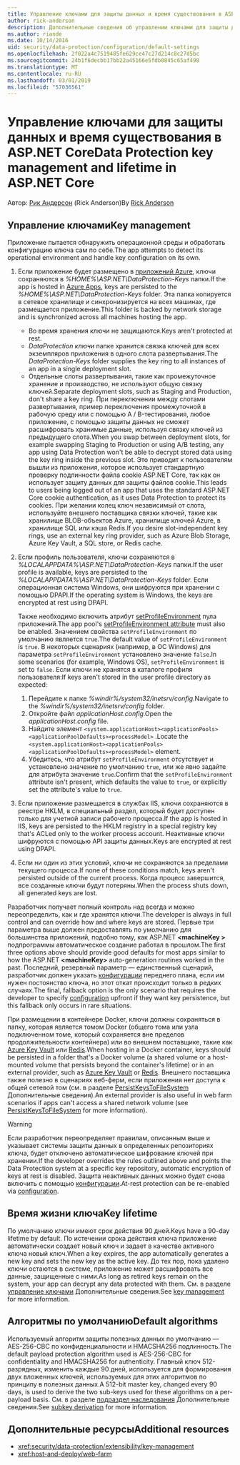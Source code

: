 ```yaml
---
title: Управление ключами для защиты данных и время существования в ASP.NET Core
author: rick-anderson
description: Дополнительные сведения об управлении ключами для защиты данных и время существования в ASP.NET Core.
ms.author: riande
ms.date: 10/14/2016
uid: security/data-protection/configuration/default-settings
ms.openlocfilehash: 2f022a4c7519485fe629ce47c27d214c8c27d5bc
ms.sourcegitcommit: 24b1f6decbb17bb22a45166e5fdb0845c65af498
ms.translationtype: MT
ms.contentlocale: ru-RU
ms.lasthandoff: 03/01/2019
ms.locfileid: "57036561"
---
```

# <a name="data-protection-key-management-and-lifetime-in-aspnet-core"></a><span data-ttu-id="e6bbf-103">Управление ключами для защиты данных и время существования в ASP.NET Core</span><span class="sxs-lookup"><span data-stu-id="e6bbf-103">Data Protection key management and lifetime in ASP.NET Core</span></span>

<span data-ttu-id="e6bbf-104">Автор: [Рик Андерсон](https://twitter.com/RickAndMSFT) (Rick Anderson)</span><span class="sxs-lookup"><span data-stu-id="e6bbf-104">By [Rick Anderson](https://twitter.com/RickAndMSFT)</span></span>

## <a name="key-management"></a><span data-ttu-id="e6bbf-105">Управление ключами</span><span class="sxs-lookup"><span data-stu-id="e6bbf-105">Key management</span></span>

<span data-ttu-id="e6bbf-106">Приложение пытается обнаружить операционной среды и обработать конфигурацию ключа сам по себе.</span><span class="sxs-lookup"><span data-stu-id="e6bbf-106">The app attempts to detect its operational environment and handle key configuration on its own.</span></span>

1. <span data-ttu-id="e6bbf-107">Если приложение будет размещено в [приложений Azure](https://azure.microsoft.com/services/app-service/), ключи сохраняются в *%HOME%\ASP.NET\DataProtection-Keys* папки.</span><span class="sxs-lookup"><span data-stu-id="e6bbf-107">If the app is hosted in [Azure Apps](https://azure.microsoft.com/services/app-service/), keys are persisted to the *%HOME%\ASP.NET\DataProtection-Keys* folder.</span></span> <span data-ttu-id="e6bbf-108">Эта папка копируется в сетевое хранилище и синхронизируется на всех машинах, где размещается приложение.</span><span class="sxs-lookup"><span data-stu-id="e6bbf-108">This folder is backed by network storage and is synchronized across all machines hosting the app.</span></span>
   * <span data-ttu-id="e6bbf-109">Во время хранения ключи не защищаются.</span><span class="sxs-lookup"><span data-stu-id="e6bbf-109">Keys aren't protected at rest.</span></span>
   * <span data-ttu-id="e6bbf-110">*DataProtection ключи* папке хранится связка ключей для всех экземпляров приложения в одного слота развертывания.</span><span class="sxs-lookup"><span data-stu-id="e6bbf-110">The *DataProtection-Keys* folder supplies the key ring to all instances of an app in a single deployment slot.</span></span>
   * <span data-ttu-id="e6bbf-111">Отдельные слоты развертывания, такие как промежуточное хранение и производство, не используют общую связку ключей.</span><span class="sxs-lookup"><span data-stu-id="e6bbf-111">Separate deployment slots, such as Staging and Production, don't share a key ring.</span></span> <span data-ttu-id="e6bbf-112">При переключении между слотами развертывания, пример переключения промежуточной в рабочую среду или с помощью A / B-тестирования, любое приложение, с помощью защиты данных не сможет расшифровать хранимые данные, используя связку ключей из предыдущего слота.</span><span class="sxs-lookup"><span data-stu-id="e6bbf-112">When you swap between deployment slots, for example swapping Staging to Production or using A/B testing, any app using Data Protection won't be able to decrypt stored data using the key ring inside the previous slot.</span></span> <span data-ttu-id="e6bbf-113">Это приводит к пользователям вышли из приложения, которое использует стандартную проверку подлинности файла cookie ASP.NET Core, так как он использует защиту данных для защиты файлов cookie.</span><span class="sxs-lookup"><span data-stu-id="e6bbf-113">This leads to users being logged out of an app that uses the standard ASP.NET Core cookie authentication, as it uses Data Protection to protect its cookies.</span></span> <span data-ttu-id="e6bbf-114">При желании колец ключ независимый от слота, используйте внешнего поставщика связки ключей, такие как хранилище BLOB-объектов Azure, хранилище ключей Azure, в хранилище SQL или кэша Redis.</span><span class="sxs-lookup"><span data-stu-id="e6bbf-114">If you desire slot-independent key rings, use an external key ring provider, such as Azure Blob Storage, Azure Key Vault, a SQL store, or Redis cache.</span></span>

1. <span data-ttu-id="e6bbf-115">Если профиль пользователя, ключи сохраняются в *%LOCALAPPDATA%\ASP.NET\DataProtection-Keys* папки.</span><span class="sxs-lookup"><span data-stu-id="e6bbf-115">If the user profile is available, keys are persisted to the *%LOCALAPPDATA%\ASP.NET\DataProtection-Keys* folder.</span></span> <span data-ttu-id="e6bbf-116">Если операционная система Windows, они шифруются при хранении с помощью DPAPI.</span><span class="sxs-lookup"><span data-stu-id="e6bbf-116">If the operating system is Windows, the keys are encrypted at rest using DPAPI.</span></span>

   <span data-ttu-id="e6bbf-117">Также необходимо включить атрибут [setProfileEnvironment](/iis/configuration/system.applicationhost/applicationpools/add/processmodel#configuration) пула приложений.</span><span class="sxs-lookup"><span data-stu-id="e6bbf-117">The app pool's [setProfileEnvironment attribute](/iis/configuration/system.applicationhost/applicationpools/add/processmodel#configuration) must also be enabled.</span></span> <span data-ttu-id="e6bbf-118">Значением свойства `setProfileEnvironment` по умолчанию является `true`.</span><span class="sxs-lookup"><span data-stu-id="e6bbf-118">The default value of `setProfileEnvironment` is `true`.</span></span> <span data-ttu-id="e6bbf-119">В некоторых сценариях (например, в ОС Windows) для параметра `setProfileEnvironment` установлено значение `false`.</span><span class="sxs-lookup"><span data-stu-id="e6bbf-119">In some scenarios (for example, Windows OS), `setProfileEnvironment` is set to `false`.</span></span> <span data-ttu-id="e6bbf-120">Если ключи не хранятся в каталоге профиля пользователя:</span><span class="sxs-lookup"><span data-stu-id="e6bbf-120">If keys aren't stored in the user profile directory as expected:</span></span>

   1. <span data-ttu-id="e6bbf-121">Перейдите к папке *%windir%/system32/inetsrv/config*.</span><span class="sxs-lookup"><span data-stu-id="e6bbf-121">Navigate to the *%windir%/system32/inetsrv/config* folder.</span></span>
   1. <span data-ttu-id="e6bbf-122">Откройте файл *applicationHost.config*.</span><span class="sxs-lookup"><span data-stu-id="e6bbf-122">Open the *applicationHost.config* file.</span></span>
   1. <span data-ttu-id="e6bbf-123">Найдите элемент `<system.applicationHost><applicationPools><applicationPoolDefaults><processModel>` .</span><span class="sxs-lookup"><span data-stu-id="e6bbf-123">Locate the `<system.applicationHost><applicationPools><applicationPoolDefaults><processModel>` element.</span></span>
   1. <span data-ttu-id="e6bbf-124">Убедитесь, что атрибут `setProfileEnvironment` отсутствует и установлено значение по умолчанию `true`, или же явно задайте для атрибута значение `true`.</span><span class="sxs-lookup"><span data-stu-id="e6bbf-124">Confirm that the `setProfileEnvironment` attribute isn't present, which defaults the value to `true`, or explicitly set the attribute's value to `true`.</span></span>

1. <span data-ttu-id="e6bbf-125">Если приложение размещается в службах IIS, ключи сохраняются в реестре HKLM, в специальный раздел, который будет доступен только для учетной записи рабочего процесса.</span><span class="sxs-lookup"><span data-stu-id="e6bbf-125">If the app is hosted in IIS, keys are persisted to the HKLM registry in a special registry key that's ACLed only to the worker process account.</span></span> <span data-ttu-id="e6bbf-126">Неактивные ключи шифруются с помощью API защиты данных.</span><span class="sxs-lookup"><span data-stu-id="e6bbf-126">Keys are encrypted at rest using DPAPI.</span></span>

1. <span data-ttu-id="e6bbf-127">Если ни один из этих условий, ключи не сохраняются за пределами текущего процесса.</span><span class="sxs-lookup"><span data-stu-id="e6bbf-127">If none of these conditions match, keys aren't persisted outside of the current process.</span></span> <span data-ttu-id="e6bbf-128">Когда процесс завершится, все созданные ключи будут потеряны.</span><span class="sxs-lookup"><span data-stu-id="e6bbf-128">When the process shuts down, all generated keys are lost.</span></span>

<span data-ttu-id="e6bbf-129">Разработчик получает полный контроль над всегда и можно переопределить, как и где хранятся ключи.</span><span class="sxs-lookup"><span data-stu-id="e6bbf-129">The developer is always in full control and can override how and where keys are stored.</span></span> <span data-ttu-id="e6bbf-130">Первые три параметра выше должен предоставлять по умолчанию для большинства приложений, подобно тому, как ASP.NET  **\<machineKey >** подпрограммы автоматическое создание работал в прошлом.</span><span class="sxs-lookup"><span data-stu-id="e6bbf-130">The first three options above should provide good defaults for most apps similar to how the ASP.NET **\<machineKey>** auto-generation routines worked in the past.</span></span> <span data-ttu-id="e6bbf-131">Последний, резервный параметр — единственный сценарий, разработчик должен указать [конфигурации](xref:security/data-protection/configuration/overview) переднего плана, если им нужен постоянство ключа, но этот откат происходит только в редких случаях.</span><span class="sxs-lookup"><span data-stu-id="e6bbf-131">The final, fallback option is the only scenario that requires the developer to specify [configuration](xref:security/data-protection/configuration/overview) upfront if they want key persistence, but this fallback only occurs in rare situations.</span></span>

<span data-ttu-id="e6bbf-132">При размещении в контейнере Docker, ключи должны сохраняться в папку, которая является томом Docker (общего тома или узла подключенном томе, который сохраняется вне пределов продолжительности контейнера) или во внешнем поставщике, такие как [Azure Key Vault](https://azure.microsoft.com/services/key-vault/) или [Redis](https://redis.io/).</span><span class="sxs-lookup"><span data-stu-id="e6bbf-132">When hosting in a Docker container, keys should be persisted in a folder that's a Docker volume (a shared volume or a host-mounted volume that persists beyond the container's lifetime) or in an external provider, such as [Azure Key Vault](https://azure.microsoft.com/services/key-vault/) or [Redis](https://redis.io/).</span></span> <span data-ttu-id="e6bbf-133">Внешнего поставщика также полезно в сценариях веб-ферм, если приложения нет доступа к общей сетевой том (см. в разделе [PersistKeysToFileSystem](xref:security/data-protection/configuration/overview#persistkeystofilesystem) Дополнительные сведения).</span><span class="sxs-lookup"><span data-stu-id="e6bbf-133">An external provider is also useful in web farm scenarios if apps can't access a shared network volume (see [PersistKeysToFileSystem](xref:security/data-protection/configuration/overview#persistkeystofilesystem) for more information).</span></span>

> [!WARNING]
> <span data-ttu-id="e6bbf-134">Если разработчик переопределяет правилам, описанным выше и указывает системы защиты данных в определенных репозиториях ключа, будет отключено автоматическое шифрование ключей при хранении.</span><span class="sxs-lookup"><span data-stu-id="e6bbf-134">If the developer overrides the rules outlined above and points the Data Protection system at a specific key repository, automatic encryption of keys at rest is disabled.</span></span> <span data-ttu-id="e6bbf-135">Защита неактивных данных можно будет снова включить с помощью [конфигурации](xref:security/data-protection/configuration/overview).</span><span class="sxs-lookup"><span data-stu-id="e6bbf-135">At-rest protection can be re-enabled via [configuration](xref:security/data-protection/configuration/overview).</span></span>

## <a name="key-lifetime"></a><span data-ttu-id="e6bbf-136">Время жизни ключа</span><span class="sxs-lookup"><span data-stu-id="e6bbf-136">Key lifetime</span></span>

<span data-ttu-id="e6bbf-137">По умолчанию ключи имеют срок действия 90 дней.</span><span class="sxs-lookup"><span data-stu-id="e6bbf-137">Keys have a 90-day lifetime by default.</span></span> <span data-ttu-id="e6bbf-138">По истечении срока действия ключа приложение автоматически создает новый ключ и задает в качестве активного ключа новый ключ.</span><span class="sxs-lookup"><span data-stu-id="e6bbf-138">When a key expires, the app automatically generates a new key and sets the new key as the active key.</span></span> <span data-ttu-id="e6bbf-139">До тех пор, пока удалено ключи остаются в системе, приложение может расшифровать все данные, защищенные с ними.</span><span class="sxs-lookup"><span data-stu-id="e6bbf-139">As long as retired keys remain on the system, your app can decrypt any data protected with them.</span></span> <span data-ttu-id="e6bbf-140">См. в разделе [управление ключами](xref:security/data-protection/implementation/key-management#key-expiration-and-rolling) Дополнительные сведения.</span><span class="sxs-lookup"><span data-stu-id="e6bbf-140">See [key management](xref:security/data-protection/implementation/key-management#key-expiration-and-rolling) for more information.</span></span>

## <a name="default-algorithms"></a><span data-ttu-id="e6bbf-141">Алгоритмы по умолчанию</span><span class="sxs-lookup"><span data-stu-id="e6bbf-141">Default algorithms</span></span>

<span data-ttu-id="e6bbf-142">Используемый алгоритм защиты полезных данных по умолчанию — AES-256-CBC по конфиденциальности и HMACSHA256 подлинность.</span><span class="sxs-lookup"><span data-stu-id="e6bbf-142">The default payload protection algorithm used is AES-256-CBC for confidentiality and HMACSHA256 for authenticity.</span></span> <span data-ttu-id="e6bbf-143">Главный ключ 512-разрядных, изменить каждые 90 дней, используется для формирования двух вложенных ключей, используемых для этих алгоритмов по принципу в полезных данных.</span><span class="sxs-lookup"><span data-stu-id="e6bbf-143">A 512-bit master key, changed every 90 days, is used to derive the two sub-keys used for these algorithms on a per-payload basis.</span></span> <span data-ttu-id="e6bbf-144">См. в разделе [подраздел наследования](xref:security/data-protection/implementation/subkeyderivation#additional-authenticated-data-and-subkey-derivation) Дополнительные сведения.</span><span class="sxs-lookup"><span data-stu-id="e6bbf-144">See [subkey derivation](xref:security/data-protection/implementation/subkeyderivation#additional-authenticated-data-and-subkey-derivation) for more information.</span></span>

## <a name="additional-resources"></a><span data-ttu-id="e6bbf-145">Дополнительные ресурсы</span><span class="sxs-lookup"><span data-stu-id="e6bbf-145">Additional resources</span></span>

* <xref:security/data-protection/extensibility/key-management>
* <xref:host-and-deploy/web-farm>
